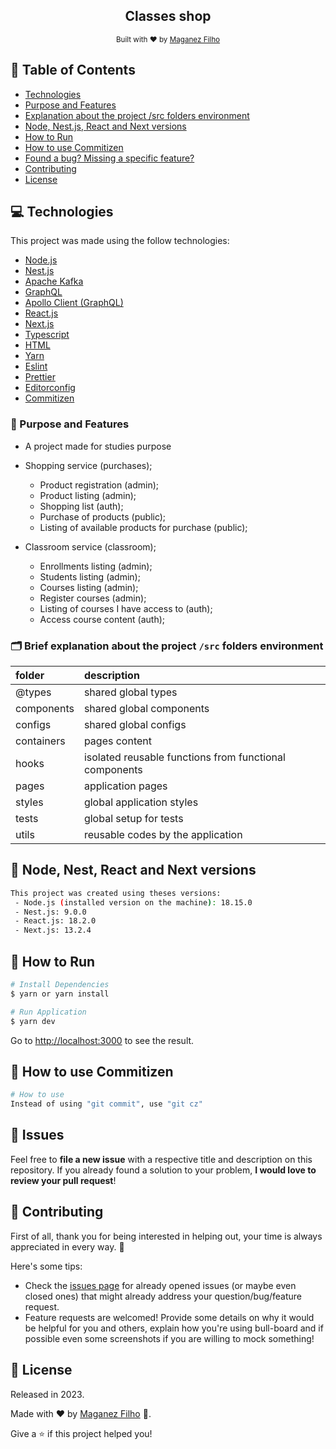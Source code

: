 <div align="center">

## Classes shop

<sub>Built with ❤︎ by <a href="https://github.com/maganezf">Maganez
Filho</a></sub>

</div>

## :pushpin: Table of Contents

- [Technologies](#computer-technologies)
- [Purpose and Features](#dart-purpose-and-features)
- [Explanation about the project /src folders environment](#spiral_note_pad-Brief-explanation-about-the-project-/src-folders-environment)
- [Node, Nest.js, React and Next versions](#construction_worker-node-nest-react-and-next-versions)
- [How to Run](#construction_worker-how-to-run)
- [How to use Commitizen](#construction_worker-how-to-use-commitizen)
- [Found a bug? Missing a specific feature?](#bug-issues)
- [Contributing](#tada-contributing)
- [License](#closed_book-license)

## :computer: Technologies

This project was made using the follow technologies:

- [Node.js](https://nodejs.org/)
- [Nest.js](https://nestjs.com/)
- [Apache Kafka](https://kafka.apache.org/)
- [GraphQL](https://graphql.org/)
- [Apollo Client (GraphQL)](https://www.apollographql.com/)
- [React.js](https://reactjs.org/)
- [Next.js](https://nextjs.org/)
- [Typescript](https://www.typescriptlang.org/)
- [HTML](https://developer.mozilla.org/en-US/docs/Web/HTML)
- [Yarn](https://yarnpkg.com/)
- [Eslint](https://eslint.org/)
- [Prettier](https://prettier.io/)
- [Editorconfig](https://editorconfig.org/)
- [Commitizen](https://www.npmjs.com/package/commitizen)

### :dart: Purpose and Features

- A project made for studies purpose

- Shopping service (purchases);

  - Product registration (admin);
  - Product listing (admin);
  - Shopping list (auth);
  - Purchase of products (public);
  - Listing of available products for purchase (public);

- Classroom service (classroom);

  - Enrollments listing (admin);
  - Students listing (admin);
  - Courses listing (admin);
  - Register courses (admin);
  - Listing of courses I have access to (auth);
  - Access course content (auth);

### :card_index_dividers: Brief explanation about the project `/src` folders environment

| folder     | description                                            |
| :--------- | :----------------------------------------------------- |
| @types     | shared global types                                    |
| components | shared global components                               |
| configs    | shared global configs                                  |
| containers | pages content                                          |
| hooks      | isolated reusable functions from functional components |
| pages      | application pages                                      |
| styles     | global application styles                              |
| tests      | global setup for tests                                 |
| utils      | reusable codes by the application                      |

## :construction_worker: Node, Nest, React and Next versions

```bash
This project was created using theses versions:
 - Node.js (installed version on the machine): 18.15.0
 - Nest.js: 9.0.0
 - React.js: 18.2.0
 - Next.js: 13.2.4
```

## :construction_worker: How to Run

```bash
# Install Dependencies
$ yarn or yarn install

# Run Application
$ yarn dev
```

Go to <http://localhost:3000> to see the result.

## :construction_worker: How to use Commitizen

```bash
# How to use
Instead of using "git commit", use "git cz"
```

## :bug: Issues

Feel free to **file a new issue** with a respective title and description on
this repository. If you already found a solution to your problem, **I would love
to review your pull request**!

## :tada: Contributing

First of all, thank you for being interested in helping out, your time is always
appreciated in every way. 💯

Here's some tips:

- Check the [issues page](https://github.com/maganezf/classes-shop/issues) for
  already opened issues (or maybe even closed ones) that might already address
  your question/bug/feature request.
- Feature requests are welcomed! Provide some details on why it would be helpful
  for you and others, explain how you're using bull-board and if possible even
  some screenshots if you are willing to mock something!

## :closed_book: License

Released in 2023.

Made with ❤︎ by [Maganez Filho](https://github.com/maganezf) 🚀.

Give a ⭐ if this project helped you!
